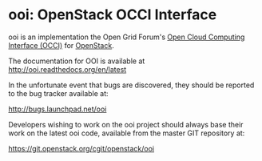 ooi: OpenStack OCCI Interface
=============================

ooi is an implementation the Open Grid Forum's
[Open Cloud Computing Interface (OCCI)](http://www.occi-wg.org)
for [OpenStack](http://www.openstack.org).

The documentation for OOI is available at 
    http://ooi.readthedocs.org/en/latest

In the unfortunate event that bugs are discovered, they should
be reported to the bug tracker available at:

   http://bugs.launchpad.net/ooi

Developers wishing to work on the ooi project should always base their work on
the latest ooi code, available from the master GIT repository at:

   https://git.openstack.org/cgit/openstack/ooi

